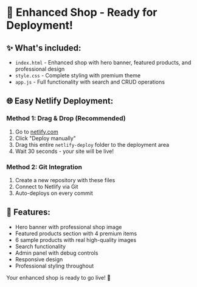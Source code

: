 # 🚀 Enhanced Shop - Ready for Deployment!

## ✨ What's included:
- `index.html` - Enhanced shop with hero banner, featured products, and professional design
- `style.css` - Complete styling with premium theme
- `app.js` - Full functionality with search and CRUD operations

## 🌐 Easy Netlify Deployment:

### Method 1: Drag & Drop (Recommended)
1. Go to [netlify.com](https://netlify.com)
2. Click "Deploy manually"
3. Drag this entire `netlify-deploy` folder to the deployment area
4. Wait 30 seconds - your site will be live!

### Method 2: Git Integration
1. Create a new repository with these files
2. Connect to Netlify via Git
3. Auto-deploys on every commit

## 🎯 Features:
- Hero banner with professional shop image
- Featured products section with 4 premium items
- 6 sample products with real high-quality images
- Search functionality
- Admin panel with debug controls
- Responsive design
- Professional styling throughout

Your enhanced shop is ready to go live! 🎉